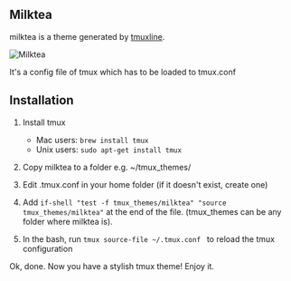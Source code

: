 ## Milktea

milktea is a theme generated by [tmuxline](https://github.com/edkolev/tmuxline.vim).

![Milktea](https://lh5.googleusercontent.com/2vf17VHTAbkn87licAXPauYq4Q84KzbhCj7ui7lsrYKQ9GKsjweqjzXlfC5krhiJ4VfkSOiUy28U9gU=w2519-h1047-rw "Milktea")

It's a config file of tmux which has to be loaded to tmux.conf

## Installation
1. Install tmux
    - Mac users:
        ```brew install tmux```
    - Unix users:
        ```sudo apt-get install tmux```

2. Copy milktea to a folder e.g. ~/tmux_themes/

3. Edit .tmux.conf in your home folder (if it doesn't exist, create one)

4. Add ```if-shell "test -f tmux_themes/milktea" "source tmux_themes/milktea"``` at the end of the file. (tmux_themes can be any folder where milktea is).

5. In the bash, run ```tmux source-file ~/.tmux.conf ``` to reload the tmux configuration

Ok, done. Now you have a stylish tmux theme! Enjoy it.
